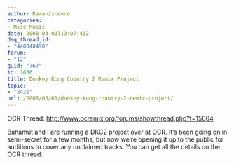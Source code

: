 ```yaml
---
author: Ramaniscence
categories:
- Misc Music
date: 2008-03-01T13:07:41Z
dsq_thread_id:
- "440048490"
forum:
- "12"
guid: "767"
id: 1656
title: Donkey Kong Country 2 Remix Project
topic:
- "2422"
url: /2008/03/01/donkey-kong-country-2-remix-project/
---
```


OCR Thread: <a target="_blank" href="http://www.ocremix.org/forums/showthread.php?t=15004">http://www.ocremix.org/forums/showthread.php?t=15004</a>

Bahamut and I are running a DKC2 project over at OCR. It&#8217;s been going on in semi-secret for a few months, but now we&#8217;re opening it up to the public for auditions to cover any unclaimed tracks. You can get all the details on the OCR thread.